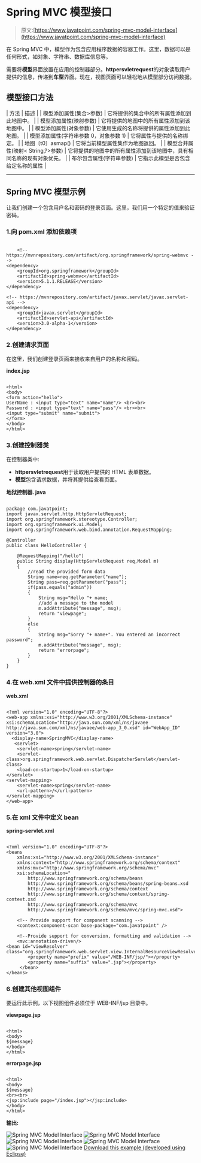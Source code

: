 # Spring MVC 模型接口

> 原文:[https://www.javatpoint.com/spring-mvc-model-interface](https://www.javatpoint.com/spring-mvc-model-interface)

在 Spring MVC 中，模型作为包含应用程序数据的容器工作。这里，数据可以是任何形式，如对象、字符串、数据库信息等。

需要将**模型**界面放置在应用的控制器部分。**httpersvletrequest**的对象读取用户提供的信息，传递到**车型**界面。现在，视图页面可以轻松地从模型部分访问数据。

## 模型接口方法

| 方法 | 描述 |
| 模型添加属性(集合>参数) | 它将提供的集合中的所有属性添加到此地图中。 |
| 模型添加属性(映射<string>参数)</string> | 它将提供的地图中的所有属性添加到该地图中。 |
| 模型添加属性(对象参数) | 它使用生成的名称将提供的属性添加到此地图。 |
| 模型添加属性(字符串参数 0，对象参数 1) | 它将属性与提供的名称绑定。 |
| 地图〔t0〕asmap() | 它将当前模型属性集作为地图返回。 |
| 模型合并属性(映射< String,?>参数) | 它将提供的地图中的所有属性添加到该地图中，具有相同名称的现有对象优先。 |
| 布尔包含属性(字符串参数) | 它指示此模型是否包含给定名称的属性 |

* * *

## Spring MVC 模型示例

让我们创建一个包含用户名和密码的登录页面。这里，我们用一个特定的值来验证密码。

### 1.向 pom.xml 添加依赖项

```

    <!-- https://mvnrepository.com/artifact/org.springframework/spring-webmvc -->
<dependency>
    <groupId>org.springframework</groupId>
    <artifactId>spring-webmvc</artifactId>
    <version>5.1.1.RELEASE</version>
</dependency>

<!-- https://mvnrepository.com/artifact/javax.servlet/javax.servlet-api -->
<dependency>  
    <groupId>javax.servlet</groupId>  
    <artifactId>servlet-api</artifactId>  
    <version>3.0-alpha-1</version>  
</dependency>

```

### 2.创建请求页面

在这里，我们创建登录页面来接收来自用户的名称和密码。

**index.jsp**

```

<html>
<body>
<form action="hello">
UserName : <input type="text" name="name"/> <br><br>
Password : <input type="text" name="pass"/> <br><br> 
<input type="submit" name="submit">
</form>
</body>
</html>

```

### 3.创建控制器类

在控制器类中:

*   **httpersvletrequest**用于读取用户提供的 HTML 表单数据。
*   **模型**包含请求数据，并将其提供给查看页面。

**地狱控制器. java**

```

package com.javatpoint;
import javax.servlet.http.HttpServletRequest;
import org.springframework.stereotype.Controller;
import org.springframework.ui.Model;
import org.springframework.web.bind.annotation.RequestMapping;

@Controller
public class HelloController {

	@RequestMapping("/hello")
	public String display(HttpServletRequest req,Model m)
	{
		//read the provided form data
		String name=req.getParameter("name");
		String pass=req.getParameter("pass");
		if(pass.equals("admin"))
		{
			String msg="Hello "+ name;
			//add a message to the model
			m.addAttribute("message", msg);
			return "viewpage";
		}
		else
		{
			String msg="Sorry "+ name+". You entered an incorrect password";
			m.addAttribute("message", msg);
			return "errorpage";
		}	
	}
}

```

### 4.在 web.xml 文件中提供控制器的条目

**web.xml**

```

<?xml version="1.0" encoding="UTF-8"?>
<web-app xmlns:xsi="http://www.w3.org/2001/XMLSchema-instance"  xsi:schemaLocation="http://java.sun.com/xml/ns/javaee http://java.sun.com/xml/ns/javaee/web-app_3_0.xsd" id="WebApp_ID" version="3.0">
  <display-name>SpringMVC</display-name>
   <servlet>  
    <servlet-name>spring</servlet-name>  
    <servlet-class>org.springframework.web.servlet.DispatcherServlet</servlet-class>  
    <load-on-startup>1</load-on-startup>    
</servlet>  
<servlet-mapping>  
    <servlet-name>spring</servlet-name>  
    <url-pattern>/</url-pattern>  
</servlet-mapping>  
</web-app>

```

### 5.在 xml 文件中定义 bean

**spring-servlet.xml**

```

<?xml version="1.0" encoding="UTF-8"?>
<beans 
	xmlns:xsi="http://www.w3.org/2001/XMLSchema-instance" 
	xmlns:context="http://www.springframework.org/schema/context"
	xmlns:mvc="http://www.springframework.org/schema/mvc"
	xsi:schemaLocation="
		http://www.springframework.org/schema/beans
    	http://www.springframework.org/schema/beans/spring-beans.xsd
    	http://www.springframework.org/schema/context
    	http://www.springframework.org/schema/context/spring-context.xsd
    	http://www.springframework.org/schema/mvc
        http://www.springframework.org/schema/mvc/spring-mvc.xsd">

	<!-- Provide support for component scanning -->
	<context:component-scan base-package="com.javatpoint" />

	<!--Provide support for conversion, formatting and validation -->
	<mvc:annotation-driven/>
<bean id="viewResolver" class="org.springframework.web.servlet.view.InternalResourceViewResolver">
        <property name="prefix" value="/WEB-INF/jsp/"></property>
        <property name="suffix" value=".jsp"></property>        
     </bean>
</beans>

```

### 6.创建其他视图组件

要运行此示例，以下视图组件必须位于 WEB-INF/jsp 目录中。

**viewpage.jsp**

```

<html>
<body>
${message}
</body>
</html>

```

**errorpage.jsp**

```

<html>
<body>
${message}
<br><br>
<jsp:include page="/index.jsp"></jsp:include>
</body>
</html>

```

**输出:**

![Spring MVC Model Interface](../Images/2e20e7ab09039b400690996c8b1ee306.png)
![Spring MVC Model Interface](../Images/6c3eda1442099f053ced43427aad6d0e.png)
![Spring MVC Model Interface](../Images/f83b5ef30ac5d5d8546ad84c750a98fc.png)
![Spring MVC Model Interface](../Images/8be35906341164b98447c19ea5422e70.png)
![Spring MVC Model Interface](../Images/6e8609e12412f1e828444504d2015f13.png)
[Download this example (developed using Eclipse)](https://static.javatpoint.com/sppages/download/SpringMVCRequestModel.zip)